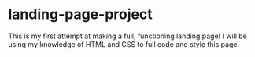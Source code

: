 # landing-page-project
This is my first attempt at making a full, functioning landing page! I will be using my knowledge of HTML and CSS to full code and style this page.